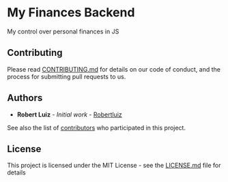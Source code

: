 # My Finances Backend

My control over personal finances in JS

## Contributing

Please read [CONTRIBUTING.md](CONTRIBUTING.md) for details on our code of conduct, and the process for submitting pull requests to us.

## Authors

* **Robert Luiz** - *Initial work* - [Robertluiz](https://github.com/robertluiz)

See also the list of [contributors](https://github.com/robertluiz/my-finances/graphs/contributors) who participated in this project.

## License

This project is licensed under the MIT License - see the [LICENSE.md](LICENSE.md) file for details


